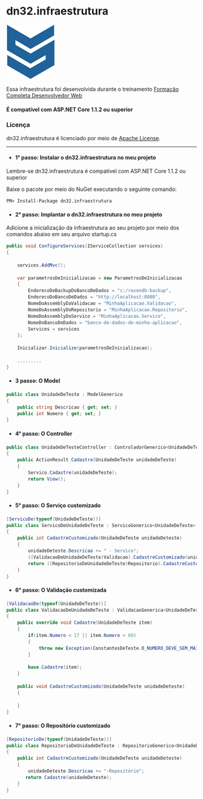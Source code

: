 
# dn32.infraestrutura
<img src="https://raw.githubusercontent.com/dn32/dn32.infraestrutura/master/Media/Logo/Logo-icone-png-128.png"/>


Essa infraestrutura foi desenvolvida durante o treinamento [Formação Completa Desenvolvedor Web](https://sinergiaweb.com.br)

#### É compatível com ASP.NET Core 1.1.2 ou superior

### Licença

dn32.infraestrutura é licenciado por meio de [Apache License](LICENSE).

-------------------------------------------------------------------------------------

- <h4>1° passo: Instalar o dn32.infraestrutura no meu projeto</h4>

Lembre-se dn32.infraestrutura é compatível com ASP.NET Core 1.1.2 ou superior

Baixe o pacote por meio do NuGet executando o seguinte comando:

```NuGet
PM> Install-Package dn32.infraestrutura
```

- <h4>2° passo: Implantar o dn32.infraestrutura no meu projeto</h4>

Adicione a inicialização da infraestrutura ao seu projeto por meio dos comandos abaixo em seu arquivo startup.cs

```C#
public void ConfigureServices(IServiceCollection services)
{

    services.AddMvc();

    var parametrosDeInicializacao = new ParametrosDeInicializacao
    {
        EnderecoDeBackupDoBancoDeDados = "c:/ravendb-backup",
        EnderecoDoBancoDeDados = "http://localhost:8080",
        NomeDoAssemblyDaValidacao = "MinhaAplicacao.Validacao",
        NomeDoAssemblyDoRepositorio = "MinhaAplicacao.Repositorio",
        NomeDoAssemblyDoServico = "MinhaAplicacao.Servico",
        NomeDoBancoDeDados = "banco-de-dados-de-minha-aplicacao",
        Services = services
    };

    Inicializar.Inicialize(parametrosDeInicializacao);
    
    .........
}
```
- <h4>3 passo: O Model</h4>

```C#
public class UnidadeDeTeste : ModelGenerico
{
    public string Descricao { get; set; }
    public int Numero { get; set; }
}
```

- <h4>4° passo: O Controller

```C#
public class UnidadeDeTesteController : ControladorGenerico<UnidadeDeTeste>
{
    public ActionResult Cadastro(UnidadeDeTeste unidadeDeTeste)
    {
        Servico.Cadastre(unidadeDeTeste);
        return View();
    }
}
```

- <h4>5° passo: O Serviço customizado</h4>

```C#
[ServicoDe(typeof(UnidadeDeTeste))]
public class ServicoDeUnidadeDeTeste : ServicoGenerico<UnidadeDeTeste>
{
    public int CadastreCustomizado(UnidadeDeTeste unidadeDeteste)
    {
        unidadeDeteste.Descricao += " - Servico";
        ((ValidacaoDeUnidadeDeTeste)Validacao).CadastreCustomizado(unidadeDeteste);
        return ((RepositorioDeUnidadeDeTeste)Repositorio).CadastreCustomizado(unidadeDeteste);
    }
}
```

- <h4>6° passo: O Validação customizada</h4>

```C#
[ValidacaoDe(typeof(UnidadeDeTeste))]
public class ValidacaoDeUnidadeDeTeste : ValidacaoGenerica<UnidadeDeTeste>
{
    public override void Cadastre(UnidadeDeTeste item)
    {
        if(item.Numero < 17 || item.Numero > 80)
        {
            throw new Exception(ConstantesDeTeste.O_NUMERO_DEVE_SEM_MAIOR_QUE_17_E_MENOR_QUE_80);
        }

        base.Cadastre(item);
    }

    public void CadastreCustomizado(UnidadeDeTeste unidadeDeteste)
    {

    }
}
```

- <h4>7° passo: O Repositório customizado</h4>

```C#
[RepositorioDe(typeof(UnidadeDeTeste))]
public class RepositorioDeUnidadeDeTeste : RepositorioGenerico<UnidadeDeTeste>
{
    public int CadastreCustomizado(UnidadeDeTeste unidadeDeteste)
    {
        unidadeDeteste.Descricao += "-Repositório";
       return Cadastre(unidadeDeteste);
    }
}
```

